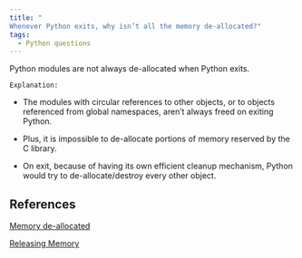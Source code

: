 ```yaml
---
title: "
Whenever Python exits, why isn’t all the memory de-allocated?"
tags:
  - Python questions
---
```


Python modules are not always de-allocated when Python exits.

`Explanation:`

* The modules with circular references to other objects, or to objects referenced from global namespaces, aren’t always freed on exiting Python.

* Plus, it is impossible to de-allocate portions of memory reserved by the C library.

* On exit, because of having its own efficient cleanup mechanism, Python would try to de-allocate/destroy every other object.

## References

[Memory de-allocated](https://www.edureka.co/community/10857/whenever-you-exit-python-is-all-memory-de-allocated)

[Releasing Memory](http://net-informations.com/python/iq/memory.htm)